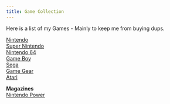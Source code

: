 ```yaml
---
title: Game Collection
---
```


Here is a list of my Games - Mainly to keep me from buying dups.

<a href="/games/nes.html">Nintendo<a/><br/>
<a href="/games/snes.html">Super Nintendo<a/><br/>
<a href="/games/n64.html">Nintendo 64<a/><br/>
<a href="/games/gameboy.html">Game Boy<a/><br/>
<a href="/games/sega.html">Sega<a/><br/>
<a href="/games/gamegear.html">Game Gear<a/><br/>
<a href="/games/atari.html">Atari<a/><br/>

<b>Magazines</b><br/>
<a href="/games/nintendo_power.html">Nintendo Power<a/><br/>